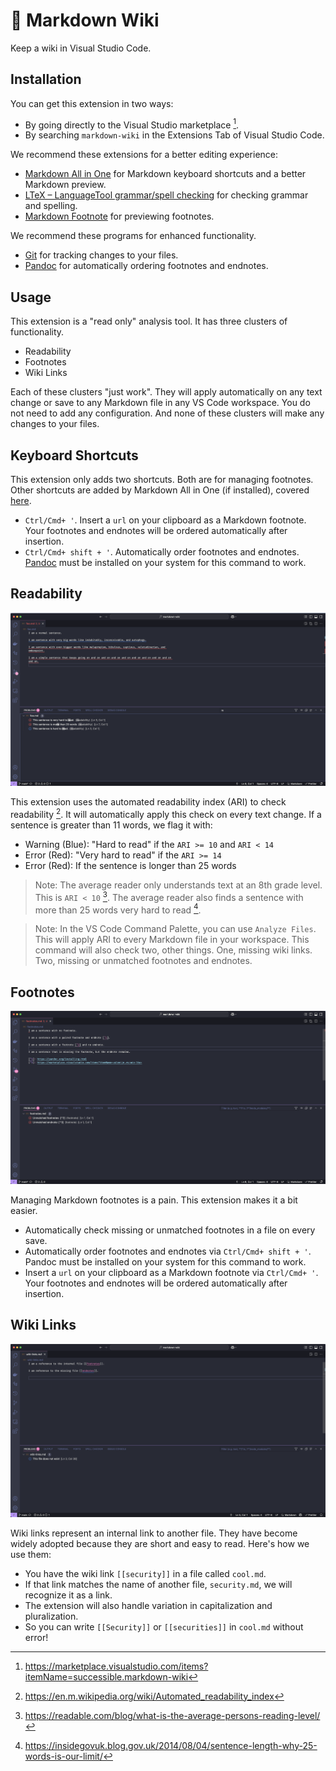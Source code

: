 # 📙 Markdown Wiki

Keep a wiki in Visual Studio Code.

## Installation

You can get this extension in two ways:

- By going directly to the Visual Studio marketplace [^1].
- By searching `markdown-wiki` in the Extensions Tab of Visual Studio Code.

We recommend these extensions for a better editing experience:

- [Markdown All in One](https://marketplace.visualstudio.com/items?itemName=yzhang.markdown-all-in-one) for Markdown keyboard shortcuts and a better Markdown preview.
- [LTeX – LanguageTool grammar/spell checking](https://marketplace.visualstudio.com/items?itemName=valentjn.vscode-ltex) for checking grammar and spelling.
- [Markdown Footnote](https://marketplace.visualstudio.com/items?itemName=houkanshan.vscode-markdown-footnote) for previewing footnotes.

We recommend these programs for enhanced functionality.

- [Git](https://git-scm.com/) for tracking changes to your files.
- [Pandoc](https://pandoc.org/installing.html) for automatically ordering footnotes and endnotes.

## Usage

This extension is a "read only" analysis tool. It has three clusters of functionality.

- Readability
- Footnotes
- Wiki Links

Each of these clusters "just work". They will apply automatically on any text change or save to any Markdown file in any VS Code workspace. You do not need to add any configuration. And none of these clusters will make any changes to your files.

## Keyboard Shortcuts

This extension only adds two shortcuts. Both are for managing footnotes. Other shortcuts are added by Markdown All in One (if installed), covered [here](https://marketplace.visualstudio.com/items?itemName=yzhang.markdown-all-in-one#keyboard-shortcuts).

- `Ctrl/Cmd+ '`. Insert a `url` on your clipboard as a Markdown footnote. Your footnotes and endnotes will be ordered automatically after insertion.
- `Ctrl/Cmd+ shift + '`. Automatically order footnotes and endnotes. [Pandoc](https://pandoc.org/installing.html) must be installed on your system for this command to work.

## Readability

![Readability](./readability.png)

This extension uses the automated readability index (ARI) to check readability [^2]. It will automatically apply this check on every text change. If a sentence is greater than 11 words, we flag it with:

- Warning (Blue): "Hard to read" if the `ARI >= 10` and `ARI < 14`
- Error (Red): "Very hard to read" if the `ARI >= 14`
- Error (Red): If the sentence is longer than 25 words

> Note: The average reader only understands text at an 8th grade level. This is `ARI < 10` [^3]. The average reader also finds a sentence with more than 25 words very hard to read [^4].

> Note: In the VS Code Command Palette, you can use `Analyze Files`. This will apply ARI to every Markdown file in your workspace. This command will also check two, other things. One, missing wiki links. Two, missing or unmatched footnotes and endnotes.

## Footnotes

![Footnotes](./footnotes.png)

Managing Markdown footnotes is a pain. This extension makes it a bit easier.

- Automatically check missing or unmatched footnotes in a file on every save.
- Automatically order footnotes and endnotes via `Ctrl/Cmd+ shift + '`. Pandoc must be installed on your system for this command to work.
- Insert a `url` on your clipboard as a Markdown footnote via `Ctrl/Cmd+ '`. Your footnotes and endnotes will be ordered automatically after insertion.

## Wiki Links

![Wiki Links](./wiki-links.png)

Wiki links represent an internal link to another file. They have become widely adopted because they are short and easy to read. Here's how we use them:

- You have the wiki link `[[security]]` in a file called `cool.md`.
- If that link matches the name of another file, `security.md`, we will recognize it as a link.
- The extension will also handle variation in capitalization and pluralization.
- So you can write `[[Security]]` or `[[securities]]` in `cool.md` without error!

[^1]: https://marketplace.visualstudio.com/items?itemName=successible.markdown-wiki

[^2]: https://en.m.wikipedia.org/wiki/Automated_readability_index

[^3]: https://readable.com/blog/what-is-the-average-persons-reading-level/

[^4]: https://insidegovuk.blog.gov.uk/2014/08/04/sentence-length-why-25-words-is-our-limit/
